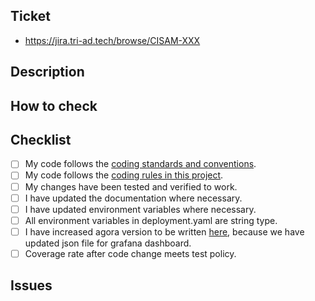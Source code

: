 <!--
Pull request title example: backend-car-gate/[{prefix}] {ticket number} {title} 
You can find the list of prefixes in `docs/review_policy/review_policy.md`.
-->

## Ticket

- https://jira.tri-ad.tech/browse/CISAM-XXX
<!-- Write JIRA ticket URL -->

## Description

<!-- Describe the main purpose of this pull request. -->

## How to check

<!-- Describe procedures of the verification, expected results, etc. -->

## Checklist

<!--
Checkbox rules:

- [x] <- Verified
- [ ] <- NOT verified
- [-] <- Skipped
-->

- [ ] My code follows the [coding standards and conventions](https://security.woven-planet.tech/application-security-guidelines/secure-coding-best-practices/).
- [ ] My code follows the [coding rules in this project](https://github.com/wp-wcm/city/blob/main/projects/backend-car-gate/docs/coding_rules/coding_rules.md).
- [ ] My changes have been tested and verified to work.
- [ ] I have updated the documentation where necessary.
- [ ] I have updated environment variables where necessary.
- [ ] All environment variables in deployment.yaml are string type.
- [ ] I have increased agora version to be written [here](https://github.com/wp-wcm/city/blob/61885bd5999ab54ced1ab26bac329f346ebdaa9f/infrastructure/docs/runbooks/observability/grafana-dashboards.md#:~:text=%22agora_version%22%3A%20%221%22%20%20%20%20%20%20%20%23%20%3C%2D%2D%20Increase%20this%20version%20when%20you%20change%20your%20json), because we have updated json file for grafana dashboard.
- [ ] Coverage rate after code change meets test policy.

<!--
If the coverage rate is lower than the test policy value,
Please describe the target directory, coverage rate, and the reason for reflecting the code in this state in Issues.
This is not required for directories for which the coverage ratio is below the test policy value at the time before the code change.
-->

## Issues

<!-- Describe issues if there are. -->

